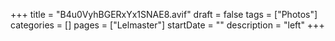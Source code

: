 +++
title = "B4u0VyhBGERxYx1SNAE8.avif"
draft = false
tags = ["Photos"]
categories = []
pages = ["Lelmaster"]
startDate = ""
description = "left"
+++

